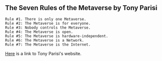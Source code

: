 ## The Seven Rules of the Metaverse by Tony Parisi

```
Rule #1. There is only one Metaverse.
Rule #2: The Metaverse is for everyone.
Rule #3: Nobody controls the Metaverse.
Rule #4: The Metaverse is open.
Rule #5: The Metaverse is hardware-independent.
Rule #6: The Metaverse is a Network.
Rule #7: The Metaverse is the Internet.
```

[Here](https://tonyparisi.com/site/) is a link to Tony Parisi's website.
